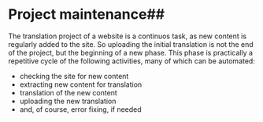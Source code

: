 # Project maintenance##

The translation project of a website is a continuos task, as new
content is regularly added to the site. So uploading the initial
translation is not the end of the project, but the beginning of a new
phase. This phase is practically a repetitive cycle of the following
activities, many of which can be automated:

- checking the site for new content
- extracting new content for translation
- translation of the new content
- uploading the new translation
- and, of course, error fixing, if needed
